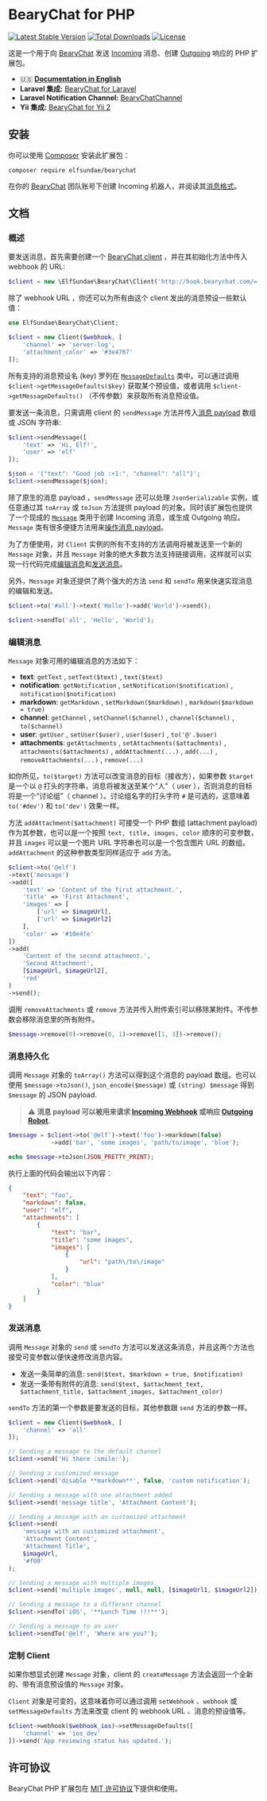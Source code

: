 # BearyChat for PHP

[![Latest Stable Version](https://poser.pugx.org/elfsundae/bearychat/version)](https://packagist.org/packages/elfsundae/bearychat)
[![Total Downloads](https://poser.pugx.org/elfsundae/bearychat/downloads)](https://packagist.org/packages/elfsundae/bearychat)
[![License](https://poser.pugx.org/elfsundae/bearychat/license)](https://packagist.org/packages/elfsundae/bearychat)

这是一个用于向 [BearyChat][] 发送 [Incoming][1] 消息、创建 [Outgoing][2] 响应的 PHP 扩展包。

+ :us: [**Documentation in English**](README.md)
+ **Laravel 集成:** [BearyChat for Laravel][Laravel-BearyChat]
+ **Laravel Notification Channel:** [BearyChatChannel][BearyChatChannel]
+ **Yii 集成:** [BearyChat for Yii 2][Yii2-BearyChat]

## 安装

你可以使用 [Composer][] 安装此扩展包：
```
composer require elfsundae/bearychat
```

在你的 [BearyChat][] 团队账号下创建 Incoming 机器人，并阅读其[消息格式][1]。

## 文档

### 概述

要发送消息，首先需要创建一个 [BearyChat client](src/Client.php) ，并在其初始化方法中传入 webhook 的 URL:

```php
$client = new \ElfSundae\BearyChat\Client('http://hook.bearychat.com/=.../incoming/...');
```

除了 webhook URL ，你还可以为所有由这个 client 发出的消息预设一些默认值：

```php
use ElfSundae\BearyChat\Client;

$client = new Client($webhook, [
    'channel' => 'server-log',
    'attachment_color' => '#3e4787'
]);
```

所有支持的消息预设名 (key) 罗列在 [`MessageDefaults`](src/MessageDefaults.php) 类中。可以通过调用 `$client->getMessageDefaults($key)` 获取某个预设值，或者调用 `$client->getMessageDefaults()` （不传参数）来获取所有消息预设值。

要发送一条消息，只需调用 client 的 `sendMessage` 方法并传入[消息 payload][1] 数组或 JSON 字符串:

```php
$client->sendMessage([
    'text' => 'Hi, Elf!',
    'user' => 'elf'
]);

$json = '{"text": "Good job :+1:", "channel": "all"}';
$client->sendMessage($json);
```

除了原生的消息 payload ，`sendMessage` 还可以处理 `JsonSerializable` 实例，或任意通过其 `toArray` 或 `toJson` 方法提供 payload 的对象。同时该扩展包也提供了一个现成的 [`Message`](src/Message.php) 类用于创建 Incoming 消息，或生成 Outgoing 响应。`Message` 类有很多便捷方法用来[操作消息 payload](#编辑消息)。

为了方便使用，对 `Client` 实例的所有不支持的方法调用将被发送至一个新的 `Message` 对象，并且 `Message` 对象的绝大多数方法支持链接调用，这样就可以实现一行代码完成[编辑消息](#编辑消息)和[发送消息](#发送消息)。

另外，`Message` 对象还提供了两个强大的方法 `send` 和 `sendTo` 用来快速实现消息的编辑和发送。

```php
$client->to('#all')->text('Hello')->add('World')->send();

$client->sendTo('all', 'Hello', 'World');
```

### 编辑消息

`Message` 对象可用的编辑消息的方法如下：

+ **text**: `getText` , `setText($text)` , `text($text)`
+ **notification**: `getNotification` , `setNotification($notification)` , `notification($notification)`
+ **markdown**: `getMarkdown` , `setMarkdown($markdown)` , `markdown($markdown = true)`
+ **channel**: `getChannel` , `setChannel($channel)` , `channel($channel)` , `to($channel)`
+ **user**: `getUser` , `setUser($user)` , `user($user)` , `to('@'.$user)`
+ **attachments**: `getAttachments` , `setAttachments($attachments)` , `attachments($attachments)` , `addAttachment(...)` , `add(...)` , `removeAttachments(...)` , `remove(...)`

如你所见，`to($target)` 方法可以改变消息的目标（接收方），如果参数 `$target` 是一个以 `@` 打头的字符串，消息将被发送至某个“人”（ user ），否则消息的目标将是一个“讨论组”（ channel ）。讨论组名字的打头字符 `#` 是可选的，这意味着 `to('#dev')` 和 `to('dev')` 效果一样。

方法 `addAttachment($attachment)` 可接受一个 PHP 数组 (attachment payload) 作为其参数，也可以是一个按照 `text, title, images, color` 顺序的可变参数，并且 `images` 可以是一个图片 URL 字符串也可以是一个包含图片 URL 的数组。`addAttachment` 的这种参数类型同样适应于 `add` 方法。

```php
$client->to('@elf')
->text('message')
->add([
    'text' => 'Content of the first attachment.',
    'title' => 'First Attachment',
    'images' => [
        ['url' => $imageUrl],
        ['url' => $imageUrl2]
    ],
    'color' => '#10e4fe'
])
->add(
    'Content of the second attachment.',
    'Second Attachment',
    [$imageUrl, $imageUrl2],
    'red'
)
->send();
```

调用 `removeAttachments` 或 `remove` 方法并传入附件索引可以移除某附件。不传参数会移除消息里的所有附件。

```php
$message->remove(0)->remove(0, 1)->remove([1, 3])->remove();
```

### 消息持久化

调用 `Message` 对象的 `toArray()` 方法可以得到这个消息的 payload 数组。也可以使用 `$message->toJson()`, `json_encode($message)` 或 `(string) $message` 得到 `$message` 的 JSON payload.

> :warning: **消息 payload 可以被用来请求 [Incoming Webhook][1] 或响应 [Outgoing Robot][2].**

```php
$message = $client->to('@elf')->text('foo')->markdown(false)
            ->add('bar', 'some images', 'path/to/image', 'blue');

echo $message->toJson(JSON_PRETTY_PRINT);
```

执行上面的代码会输出以下内容：

```json
{
    "text": "foo",
    "markdown": false,
    "user": "elf",
    "attachments": [
        {
            "text": "bar",
            "title": "some images",
            "images": [
                {
                    "url": "path\/to\/image"
                }
            ],
            "color": "blue"
        }
    ]
}
```

### 发送消息

调用 `Message` 对象的 `send` 或 `sendTo` 方法可以发送这条消息，并且这两个方法也接受可变参数以便快速修改消息内容。

+ 发送一条简单的消息: `send($text, $markdown = true, $notification)`
+ 发送一条带有附件的消息: `send($text, $attachment_text, $attachment_title, $attachment_images, $attachment_color)`

`sendTo` 方法的第一个参数是要发送的目标，其他参数跟 `send` 方法的参数一样。

```php
$client = new Client($webhook, [
    'channel' => 'all'
]);

// Sending a message to the default channel
$client->send('Hi there :smile:');

// Sending a customized message
$client->send('disable **markdown**', false, 'custom notification');

// Sending a message with one attachment added
$client->send('message title', 'Attachment Content');

// Sending a message with an customized attachment
$client->send(
    'message with an customized attachment',
    'Attachment Content',
    'Attachment Title',
    $imageUrl,
    '#f00'
);

// Sending a message with multiple images
$client->send('multiple images', null, null, [$imageUrl1, $imageUrl2]);

// Sending a message to a different channel
$client->sendTo('iOS', '**Lunch Time !!!**');

// Sending a message to an user
$client->sendTo('@elf', 'Where are you?');
```

### 定制 Client

如果你想显式创建 `Message` 对象，client 的 `createMessage` 方法会返回一个全新的、带有消息预设值的 `Message` 对象。

`Client` 对象是可变的，这意味着你可以通过调用 `setWebhook` 、`webhook` 或 `setMessageDefaults` 方法来改变 client 的 webhook URL 、消息的预设值等。

```php
$client->webhook($webhook_ios)->setMessageDefaults([
    'channel' => 'ios_dev'
])->send('App reviewing status has updated.');
```

## 许可协议

BearyChat PHP 扩展包在 [MIT 许可协议](LICENSE)下提供和使用。

[1]: https://bearychat.com/integrations/incoming
[2]: https://bearychat.com/integrations/outgoing
[BearyChat]: https://bearychat.com
[Composer]: https://getcomposer.org
[Laravel-BearyChat]: https://github.com/ElfSundae/Laravel-BearyChat
[Yii2-BearyChat]: https://github.com/krissss/yii2-beary-chart
[BearyChatChannel]: https://github.com/laravel-notification-channels/bearychat
